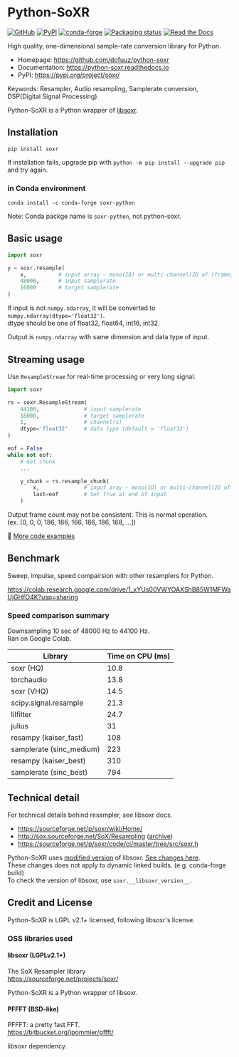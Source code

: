 # Python-SoXR

[![GitHub](https://img.shields.io/badge/GitHub-python--soxr-181717?logo=github)](https://github.com/dofuuz/python-soxr) [![PyPI](https://img.shields.io/pypi/v/soxr.svg?logo=pypi)](https://pypi.org/project/soxr/) [![conda-forge](https://img.shields.io/conda/vn/conda-forge/soxr-python?logo=conda-forge)](https://anaconda.org/conda-forge/soxr-python) [![Packaging status](https://repology.org/badge/tiny-repos/python:soxr.svg)](https://repology.org/project/python:soxr/versions) [![Read the Docs](https://img.shields.io/readthedocs/python-soxr?logo=read-the-docs)](https://python-soxr.readthedocs.io)

High quality, one-dimensional sample-rate conversion library for Python.

- Homepage: https://github.com/dofuuz/python-soxr
- Documentation: https://python-soxr.readthedocs.io
- PyPI: https://pypi.org/project/soxr/

Keywords: Resampler, Audio resampling, Samplerate conversion, DSP(Digital Signal Processing)

Python-SoXR is a Python wrapper of [libsoxr](https://sourceforge.net/projects/soxr/).


## Installation

```
pip install soxr
```

If installation fails, upgrade pip with `python -m pip install --upgrade pip` and try again.


### in Conda environment

```
conda install -c conda-forge soxr-python
```

Note: Conda packge name is `soxr-python`, not python-soxr.


## Basic usage

```python
import soxr

y = soxr.resample(
    x,          # input array – mono(1D) or multi-channel(2D of [frame, channel])
    48000,      # input samplerate
    16000       # target samplerate
)
```
If input is not `numpy.ndarray`, it will be converted to `numpy.ndarray(dtype='float32')`.  
dtype should be one of float32, float64, int16, int32.

Output is `numpy.ndarray` with same dimension and data type of input.


## Streaming usage

Use `ResampleStream` for real-time processing or very long signal.

```python
import soxr

rs = soxr.ResampleStream(
    44100,              # input samplerate
    16000,              # target samplerate
    1,                  # channel(s)
    dtype='float32'     # data type (default = 'float32')
)

eof = False
while not eof:
    # Get chunk
    ...

    y_chunk = rs.resample_chunk(
        x,              # input aray – mono(1D) or multi-channel(2D of [frame, channel])
        last=eof        # Set True at end of input
    )
```

Output frame count may not be consistent. This is normal operation.  
(ex. [0, 0, 0, 186, 186, 166, 186, 186, 168, ...])

📝 [More code examples](https://dofuuz.github.io/dsp/2024/05/26/sample-rate-conversion-in-python.html)


## Benchmark

Sweep, impulse, speed compairsion with other resamplers for Python.

https://colab.research.google.com/drive/1_xYUs00VWYOAXShB85W1MFWaUjGHfO4K?usp=sharing


### Speed comparison summary

Downsampling 10 sec of 48000 Hz to 44100 Hz.  
Ran on Google Colab.

Library                  | Time on CPU (ms)
------------------------ | ----------------
soxr (HQ)                | 10.8
torchaudio               | 13.8
soxr (VHQ)               | 14.5
scipy.signal.resample    | 21.3
lilfilter                | 24.7
julius                   | 31
resampy (kaiser_fast)    | 108
samplerate (sinc_medium) | 223
resampy (kaiser_best)    | 310
samplerate (sinc_best)   | 794


## Technical detail

For technical details behind resampler, see libsoxr docs.
- https://sourceforge.net/p/soxr/wiki/Home/
- http://sox.sourceforge.net/SoX/Resampling ([archive](https://web.archive.org/web/20230626144127/https://sox.sourceforge.net/SoX/Resampling))
- https://sourceforge.net/p/soxr/code/ci/master/tree/src/soxr.h

Python-SoXR uses [modified version](https://github.com/dofuuz/soxr) of libsoxr. [See changes here](https://github.com/dofuuz/soxr/compare/0.1.3...master).  
These changes does not apply to dynamic linked builds. (e.g. conda-forge build)  
To check the version of libsoxr, use `soxr.__libsoxr_version__`.


## Credit and License

Python-SoXR is LGPL v2.1+ licensed, following libsoxr's license.

### OSS libraries used

#### libsoxr (LGPLv2.1+)
The SoX Resampler library  
https://sourceforge.net/projects/soxr/

Python-SoXR is a Python wrapper of libsoxr.

#### PFFFT (BSD-like)
PFFFT: a pretty fast FFT.  
https://bitbucket.org/jpommier/pffft/  

libsoxr dependency.
